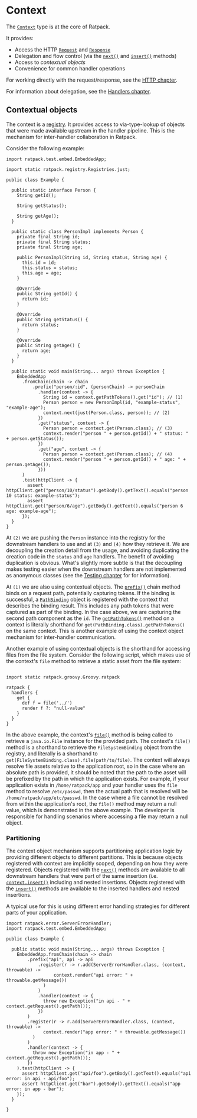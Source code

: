 # Context

The [`Context`](api/ratpack/handling/Context.html) type is at the core of Ratpack.

It provides:

* Access the HTTP [`Request`](api/ratpack/http/Request.html) and [`Response`](api/ratpack/http/Response.html)
* Delegation and flow control (via the [`next()`](api/ratpack/handling/Context.html#next--) and [`insert()`](api/ratpack/handling/Context.html#insert-ratpack.handling.Handler...-) methods)
* Access to _contextual objects_
* Convenience for common handler operations

For working directly with the request/response, see the [HTTP chapter](http.html).

For information about delegation, see the [Handlers chapter](handlers.html).

## Contextual objects

The context is a [registry](api/ratpack/registry/Registry.html).
It provides access to via-type-lookup of objects that were made available upstream in the handler pipeline.
This is the mechanism for inter-handler collaboration in Ratpack.

Consider the following example:

```language-java
import ratpack.test.embed.EmbeddedApp;

import static ratpack.registry.Registries.just;

public class Example {

  public static interface Person {
    String getId();

    String getStatus();

    String getAge();
  }

  public static class PersonImpl implements Person {
    private final String id;
    private final String status;
    private final String age;

    public PersonImpl(String id, String status, String age) {
      this.id = id;
      this.status = status;
      this.age = age;
    }

    @Override
    public String getId() {
      return id;
    }

    @Override
    public String getStatus() {
      return status;
    }

    @Override
    public String getAge() {
      return age;
    }
  }

  public static void main(String... args) throws Exception {
    EmbeddedApp
      .fromChain(chain -> chain
          .prefix("person/:id", (personChain) -> personChain
            .handler(context -> {
              String id = context.getPathTokens().get("id"); // (1)
              Person person = new PersonImpl(id, "example-status", "example-age");
              context.next(just(Person.class, person)); // (2)
            })
            .get("status", context -> {
              Person person = context.get(Person.class); // (3)
              context.render("person " + person.getId() + " status: " + person.getStatus());
            })
            .get("age", context -> {
              Person person = context.get(Person.class); // (4)
              context.render("person " + person.getId() + " age: " + person.getAge());
            }))
      )
      .test(httpClient -> {
        assert httpClient.get("person/10/status").getBody().getText().equals("person 10 status: example-status");
        assert httpClient.get("person/6/age").getBody().getText().equals("person 6 age: example-age");
      });
  }
}
```

At `(2)` we are pushing the `Person` instance into the registry for the downstream handlers to use and at `(3)` and `(4)` how they retrieve it.
We are decoupling the creation detail from the usage, and avoiding duplicating the creation code in the `status` and `age` handlers.
The benefit of avoiding duplication is obvious.
What's slightly more subtle is that the decoupling makes testing easier when the downstream handlers are not implemented as anonymous classes (see the [Testing chapter](testing.html) for for information).

At `(1)` we are also using contextual objects.
The [`prefix()`](api/ratpack/handling/Chain.html#prefix-java.lang.String-ratpack.func.Action-) chain method binds on a request path, potentially capturing tokens.
If the binding is successful, a [`PathBinding`](api/ratpack/path/PathBinding.html) object is registered with the context that describes the binding result.
This includes any path tokens that were captured as part of the binding.
In the case above, we are capturing the second path component as the `id`.
The [`getPathTokens()`](api/ratpack/handling/Context.html#getPathTokens--) method on a context is literally shorthand for `get(PathBinding.class).getPathTokens()` on the same context.
This is another example of using the context object mechanism for inter-handler communication.

Another example of using contextual objects is the shorthand for accessing files from the file system. Consider the following script, which makes use of the context's `file` method to retrieve a static asset from the file system:

```language-groovy groovy-ratpack-dsl

import static ratpack.groovy.Groovy.ratpack

ratpack {
  handlers {
    get {
      def f = file('../')
      render f ?: "null-value"
    }
  }
}
```

In the above example, the context's [`file()`](api/ratpack/handling/Context.html#file-java.lang.String-) method is being called to retrieve a `java.io.File` instance for the provided path.
The context's `file()` method is a shorthand to retrieve the `FileSystemBinding` object from the registry, and literally is a shorthand to `get(FileSystemBinding.class).file(path/to/file)`.
The context will always resolve file assets relative to the application root, so in the case where an absolute path is provided, it should be noted that the path to the asset will be prefixed by the path in which the application exists. For example, if your application exists in `/home/ratpack/app` and your handler uses the `file` method to resolve `/etc/passwd`, then the actual path that is resolved will be `/home/ratpack/app/etc/passwd`.
In the case where a file cannot be resolved from within the application's root, the `file()` method may return a null value, which is demonstrated in the above example. The developer is responsible for handling scenarios where accessing a file may return a null object.

### Partitioning

The context object mechanism supports partitioning application logic by providing different objects to different partitions.
This is because objects registered with context are implicitly scoped, depending on how they were registered.
Objects registered with the [`next()`](api/ratpack/handling/Context.html#next-ratpack.registry.Registry-) methods are available to all downstream handlers that
were part of the same insertion (i.e. [`context.insert()`](api/ratpack/handling/Context.html#insert-ratpack.handling.Handler...-) including and nested insertions.
Objects registered with the [`insert()`](api/ratpack/handling/Context.html#insert-ratpack.registry.Registry-ratpack.handling.Handler...-) methods are available to the inserted handlers and
nested insertions.

A typical use for this is using different error handling strategies for different parts of your application.

```language-java
import ratpack.error.ServerErrorHandler;
import ratpack.test.embed.EmbeddedApp;

public class Example {

  public static void main(String... args) throws Exception {
    EmbeddedApp.fromChain(chain -> chain
        .prefix("api", api -> api
            .register(r -> r.add(ServerErrorHandler.class, (context, throwable) ->
                  context.render("api error: " + throwable.getMessage())
              )
            )
            .handler(context -> {
              throw new Exception("in api - " + context.getRequest().getPath());
            })
        )
        .register(r -> r.add(ServerErrorHandler.class, (context, throwable) ->
              context.render("app error: " + throwable.getMessage())
          )
        )
        .handler(context -> {
          throw new Exception("in app - " + context.getRequest().getPath());
        })
    ).test(httpClient -> {
      assert httpClient.get("api/foo").getBody().getText().equals("api error: in api - api/foo");
      assert httpClient.get("bar").getBody().getText().equals("app error: in app - bar");
    });
  }

}
```
